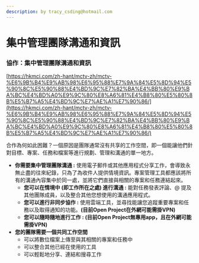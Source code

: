 ```yaml
---
description: by tracy_csding@hotmail.com
---
```


# 集中管理團隊溝通和資訊

### 協作：集中管理團隊溝通和資訊 <a href="#xie-zuo-ji-zhong-guan-li-tuan-dui-gou-tong-he-zi-xun" id="xie-zuo-ji-zhong-guan-li-tuan-dui-gou-tong-he-zi-xun"></a>

[https://hkmci.com/zh-hant/mctv-zh/mctv-%E6%9B%B4%E9%AB%98%E6%95%88%E7%9A%84%E5%8D%94%E5%90%8C%E5%90%88%E4%BD%9C%E7%82%BA%E4%BB%80%E9%BA%BC%E4%BD%A0%E9%9C%80%E8%A6%81%E4%B8%80%E5%80%8B%E5%B7%A5%E4%BD%9C%E7%AE%A1%E7%90%86/](https://hkmci.com/zh-hant/mctv-zh/mctv-%E6%9B%B4%E9%AB%98%E6%95%88%E7%9A%84%E5%8D%94%E5%90%8C%E5%90%88%E4%BD%9C%E7%82%BA%E4%BB%80%E9%BA%BC%E4%BD%A0%E9%9C%80%E8%A6%81%E4%B8%80%E5%80%8B%E5%B7%A5%E4%BD%9C%E7%AE%A1%E7%90%86/)

合作為何如此困難？一個原因是團隊通常沒有共享的工作空間，即一個能讓他們針對目標、專案、任務和檔案等進行規劃、管理和溝通的單一地方。

* **你需要集中管理團隊溝通 :** 使用電子郵件或其他應用程式分享工作，會導致永無止盡的往來紀錄，只為了為收件人提供情境資訊。專案管理工具都應該將所有的溝通內容集中於同一處，並將它們直接與相關的專案和任務連結起來。
  * **您可以在情境中 (即工作所在之處) 進行溝通 :** 能對任務發表評論、@ 提及其他團隊成員，以及整合其他您想使用的溝通應用程式。
  * **您可以進行非同步協作 :** 使用雲端工具，並尋找能讓您追蹤重要專案和任務以及取得通知的功能。**(目前Open Project在外網可能需掛VPN)**
  * **您可以隨時隨地進行工作 : (目前Open Project無專用app，且在外網可能需掛VPN)**
* **您的團隊需要一個共同工作空間**
  * 可以將數位檔案上傳至與其相關的專案和任務中
  * 可以整合其他已經在使用的工具
  * 可以輕鬆地分享、連結和搜尋工作
